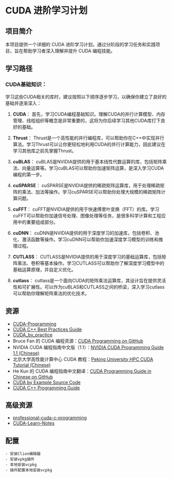 # CUDA 进阶学习计划

## 项目简介

本项目提供一个详细的 CUDA 进阶学习计划。通过分阶段的学习任务和实践项目，旨在帮助学习者深入理解并提升 CUDA 编程技能。

## 学习路径

### CUDA基础知识：

学习这些CUDA相关的库时，建议按照以下顺序逐步学习，以确保你建立了良好的基础并逐渐深入：

1. **CUDA**：
   首先，学习CUDA编程基础知识。理解CUDA的并行计算模型、内存管理、线程组织等概念是非常重要的，这将为你后续学习其他CUDA库打下良好的基础。

2. **Thrust**：
   Thrust是一个高性能的并行编程库，可以帮助你在C++中实现并行算法。学习Thrust可以让你更轻松地利用CUDA的并行计算能力，因此建议在学习其他库之前先掌握Thrust。

3. **cuBLAS**：
   cuBLAS是NVIDIA提供的用于基本线性代数运算的库，包括矩阵乘法、向量运算等。学习cuBLAS可以帮助你加速矩阵运算，是深入学习CUDA编程的第一步。

4. **cuSPARSE**：
   cuSPARSE是NVIDIA提供的稀疏矩阵运算库，用于处理稀疏矩阵的乘法、加法等操作。学习cuSPARSE可以帮助你处理大规模的稀疏矩阵计算问题。

5. **cuFFT**：
   cuFFT是NVIDIA提供的用于快速傅里叶变换（FFT）的库。学习cuFFT可以帮助你加速信号处理、图像处理等任务，是很多科学计算和工程应用中的重要组成部分。

6. **cuDNN**：
   cuDNN是NVIDIA提供的用于深度学习的加速库，包括卷积、池化、激活函数等操作。学习cuDNN可以帮助你加速深度学习模型的训练和推理过程。

7. **CUTLASS**：
   CUTLASS是NVIDIA提供的用于深度学习的基础运算库，包括矩阵乘法、卷积等基本操作。学习CUTLASS可以帮助你了解深度学习模型中的基础运算原理，并自定义优化。

8. **cutlass**：
   cutlass是一个面向CUDA的矩阵乘法运算库，其设计旨在提供灵活性和可扩展性。可以作为cuBLAS和CUTLASS之间的桥梁，深入学习cutlass可以帮助你理解矩阵乘法的优化技术。




## 资源

- [CUDA-Programming](https://github.com/brucefan1983/CUDA-Programming/tree/master)
- [CUDA C++ Best Practices Guide](https://docs.nvidia.com/cuda/cuda-c-best-practices-guide/index.html)
- [CUDA_by_practice](https://github.com/eegkno/CUDA_by_practice)
- Bruce Fan 的 CUDA 编程资源：[CUDA Programming on GitHub](https://github.com/brucefan1983/CUDA-Programming)
- NVIDIA CUDA
  编程指南中文版（1.1）：[NVIDIA CUDA Programming Guide 1.1 (Chinese)](https://www.nvidia.cn/docs/IO/51635/NVIDIA_CUDA_Programming_Guide_1.1_chs.pdf)
- 北京大学高性能计算中心 CUDA
  教程：[Peking University HPC CUDA Tutorial (Chinese)](https://hpc.pku.edu.cn/docs/20170829223652566150.pdf)
- He Kun 的 CUDA
  编程指南中文翻译：[CUDA Programming Guide in Chinese on GitHub](https://github.com/HeKun-NVIDIA/CUDA-Programming-Guide-in-Chinese)
- [CUDA by Example Source Code](https://github.com/CodedK/CUDA-by-Example-source-code-for-the-book-s-examples-)
- [CUDA C++ Programming Guide](https://docs.nvidia.com/cuda/cuda-c-programming-guide/contents.html)

## 高级资源

- [professional-cuda-c-programming](https://github.com/deeperlearning/professional-cuda-c-programming/tree/master)
- [CUDA-Learn-Notes](https://github.com/DefTruth/CUDA-Learn-Notes)


## 配置
```angular2html
- 安装Clion编辑器
- 安装vpkg插件
- 本地安装vcpkg
- 插件配置本地安装vcpkg
```